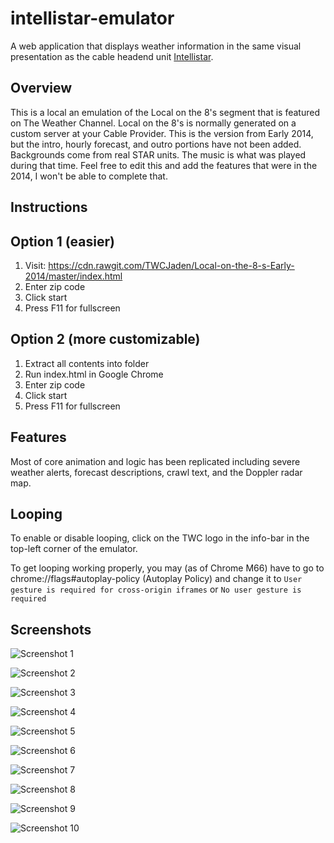 # intellistar-emulator
A web application that displays weather information in the same visual presentation as the cable headend unit [Intellistar](https://en.wikipedia.org/wiki/IntelliStar).

## Overview
This is a local an emulation of the Local on the 8's segment that is featured on The Weather Channel. Local on the 8's is normally generated on a custom server at your Cable Provider. This is the version from Early 2014, but the intro, hourly forecast, and outro portions have not been added. Backgrounds come from real STAR units. The music is what was played during that time. Feel free to edit this and add the features that were in the 2014, I won't be able to complete that.

## Instructions
## Option 1 (easier)
1. Visit: <https://cdn.rawgit.com/TWCJaden/Local-on-the-8-s-Early-2014/master/index.html>
2. Enter zip code
3. Click start
4. Press F11 for fullscreen

## Option 2 (more customizable)
1. Extract all contents into folder
2. Run index.html in Google Chrome
3. Enter zip code
4. Click start
5. Press F11 for fullscreen

## Features
Most of core animation and logic has been replicated including severe weather alerts, forecast descriptions, crawl text, and the Doppler radar map.

## Looping
To enable or disable looping, click on the TWC logo in the info-bar in the top-left corner of the emulator.

To get looping working properly, you may (as of Chrome M66) have to go to chrome://flags#autoplay-policy (Autoplay Policy) and change it to `User gesture is required for cross-origin iframes` or `No user gesture is required`  

## Screenshots
![Screenshot 1](/screenshots/1.png)

![Screenshot 2](/screenshots/2.png)

![Screenshot 3](/screenshots/3.png)

![Screenshot 4](/screenshots/4.png)

![Screenshot 5](/screenshots/5.png)

![Screenshot 6](/screenshots/6.png)

![Screenshot 7](/screenshots/7.png)

![Screenshot 8](/screenshots/8.png)

![Screenshot 9](/screenshots/9.png)

![Screenshot 10](/screenshots/10.png)
